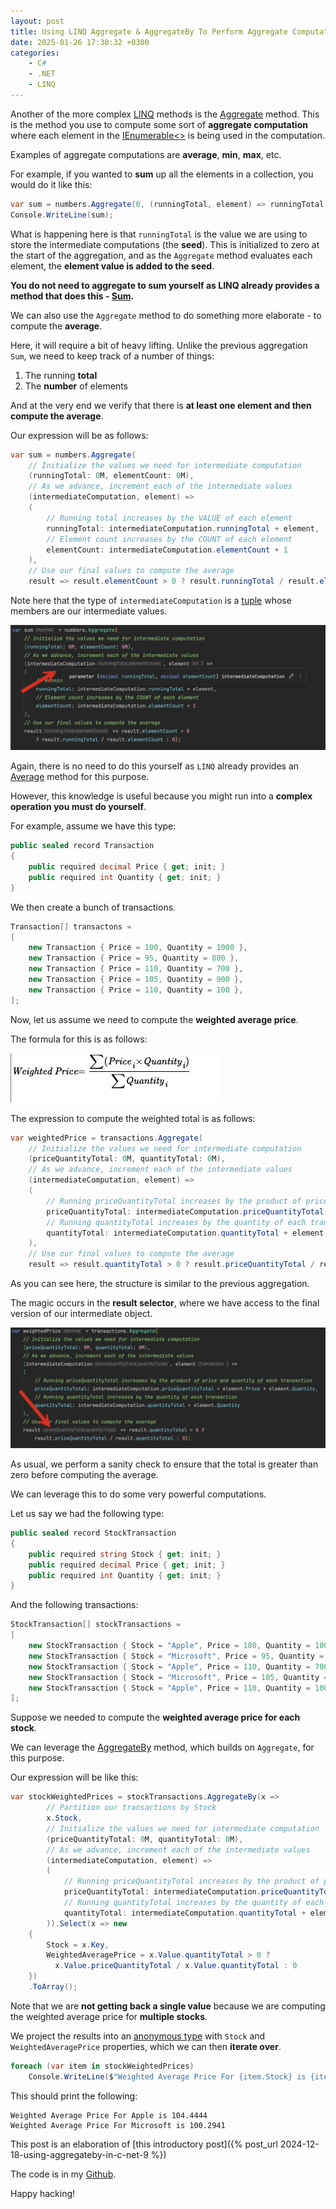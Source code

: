 ```yaml
---
layout: post
title: Using LINQ Aggregate & AggregateBy To Perform Aggregate Computations
date: 2025-01-26 17:30:32 +0300
categories:
    - C#
    - .NET
    - LINQ
---
```


Another of the more complex [LINQ](https://learn.microsoft.com/en-us/dotnet/csharp/linq/) methods is the [Aggregate](https://learn.microsoft.com/en-us/dotnet/api/system.linq.enumerable.aggregate?view=net-9.0) method. This is the method you use to compute some sort of **aggregate computation** where each element in the [IEnumerable<<T>>](https://learn.microsoft.com/en-us/dotnet/api/system.collections.generic.ienumerable-1?view=net-9.0) is being used in the computation. 

Examples of aggregate computations are **average**, **min**, **max**, etc.

For example, if you wanted to **sum** up all the elements in a collection, you would do it like this:

```c#
var sum = numbers.Aggregate(0, (runningTotal, element) => runningTotal + element);
Console.WriteLine(sum);
```

What is happening here is that `runningTotal` is the value we are using to store the intermediate computations (the **seed**). This is initialized to zero at the start of the aggregation, and as the `Aggregate` method evaluates each element, the **element value is added to the seed**.

**You do not need to aggregate to sum yourself as LINQ already provides a method that does this - [Sum](https://learn.microsoft.com/en-us/dotnet/api/system.linq.enumerable.sum?view=net-9.0).**

We can also use the `Aggregate` method to do something more elaborate - to compute the **average**.

Here, it will require a bit of heavy lifting. Unlike the previous aggregation `Sum`, we need to keep track of a number of things:

1. The running **total**
2. The **number** of elements

And at the very end we verify that there is **at least one element and then compute the average**.

Our expression will be as follows:

```c#
var sum = numbers.Aggregate(
    // Initialize the values we need for intermediate computation
    (runningTotal: 0M, elementCount: 0M),
    // As we advance, increment each of the intermediate values
    (intermediateComputation, element) =>
    (
        // Running total increases by the VALUE of each element
        runningTotal: intermediateComputation.runningTotal + element,
        // Element count increases by the COUNT of each element
        elementCount: intermediateComputation.elementCount + 1
    ),
    // Use our final values to compute the average
    result => result.elementCount > 0 ? result.runningTotal / result.elementCount : 0);
```

Note here that the type of `intermediateComputation` is a [tuple](https://learn.microsoft.com/en-us/dotnet/csharp/language-reference/builtin-types/value-tuples) whose members are our intermediate values.

![AggregateTuple](../images/2025/01/AggregateTuple.png)

Again, there is no need to do this yourself as `LINQ` already provides an [Average](https://learn.microsoft.com/en-us/dotnet/api/system.linq.enumerable.average?view=net-9.0) method for this purpose.

However, this knowledge is useful because you might run into a **complex operation you must do yourself**.

For example, assume we have this type:

```c#
public sealed record Transaction
{
    public required decimal Price { get; init; }
    public required int Quantity { get; init; }
}
```

We then create a bunch of transactions.

```c#
Transaction[] transactons =
[
    new Transaction { Price = 100, Quantity = 1000 },
    new Transaction { Price = 95, Quantity = 800 },
    new Transaction { Price = 110, Quantity = 700 },
    new Transaction { Price = 105, Quantity = 900 },
    new Transaction { Price = 110, Quantity = 100 },
];
```

Now, let us assume we need to compute the **weighted average price**.

The formula for this is as follows:

![WeightedPriceFormula](../images/2025/01/WeightedPriceFormula.png)

The expression to compute the weighted total is as follows:

```c#
var weightedPrice = transactions.Aggregate(
    // Initialize the values we need for intermediate computation
    (priceQuantityTotal: 0M, quantityTotal: 0M),
    // As we advance, increment each of the intermediate values
    (intermediateComputation, element) =>
    (
        // Running priceQuantityTotal increases by the product of price and quantity of each transaction
        priceQuantityTotal: intermediateComputation.priceQuantityTotal + element.Price * element.Quantity,
        // Running quantityTotal increases by the quantity of each transaction
        quantityTotal: intermediateComputation.quantityTotal + element.Quantity
    ),
    // Use our final values to compute the average
    result => result.quantityTotal > 0 ? result.priceQuantityTotal / result.quantityTotal : 0);
```

As you can see here, the structure is similar to the previous aggregation.

The magic occurs in the **result selector**, where we have access to the final version of our intermediate object.

![averageResultSelector](../images/2025/01/averageResultSelector.png)

As usual, we perform a sanity check to ensure that the total is greater than zero before computing the average.

We can leverage this to do some very powerful computations.

Let us say we had the following type:

```c#
public sealed record StockTransaction
{
    public required string Stock { get; init; }
    public required decimal Price { get; init; }
    public required int Quantity { get; init; }
}
```

And the following transactions:

```c#
StockTransaction[] stockTransactions =
[
    new StockTransaction { Stock = "Apple", Price = 100, Quantity = 1000 },
    new StockTransaction { Stock = "Microsoft", Price = 95, Quantity = 800 },
    new StockTransaction { Stock = "Apple", Price = 110, Quantity = 700 },
    new StockTransaction { Stock = "Microsoft", Price = 105, Quantity = 900 },
    new StockTransaction { Stock = "Apple", Price = 110, Quantity = 100 },
];
```

Suppose we needed to compute the **weighted average price for each stock**.

We can leverage the [AggregateBy](https://learn.microsoft.com/en-us/dotnet/api/system.linq.enumerable.aggregateby?view=net-9.0) method, which builds on `Aggregate`, for this purpose.

Our expression will be like this:

```c#
var stockWeightedPrices = stockTransactions.AggregateBy(x =>
        // Partition our transactions by Stock
        x.Stock,
        // Initialize the values we need for intermediate computation
        (priceQuantityTotal: 0M, quantityTotal: 0M),
        // As we advance, increment each of the intermediate values
        (intermediateComputation, element) =>
        (
            // Running priceQuantityTotal increases by the product of price and quantity of each transaction
            priceQuantityTotal: intermediateComputation.priceQuantityTotal + element.Price * element.Quantity,
            // Running quantityTotal increases by the quantity of each transaction
            quantityTotal: intermediateComputation.quantityTotal + element.Quantity
        )).Select(x => new
    {
        Stock = x.Key,
        WeightedAveragePrice = x.Value.quantityTotal > 0 ? 
          x.Value.priceQuantityTotal / x.Value.quantityTotal : 0
    })
    .ToArray();
```

Note that we are **not getting back a single value** because we are computing the weighted average price for **multiple stocks**.

We project the results into an [anonymous type](https://learn.microsoft.com/en-us/dotnet/csharp/fundamentals/types/anonymous-types) with `Stock` and `WeightedAveragePrice` properties, which we can then **iterate over**.

```c#
foreach (var item in stockWeightedPrices)
    Console.WriteLine($"Weighted Average Price For {item.Stock} is {item.WeightedAveragePrice:#,0.0000}");
```

This should print the following:

```plaintext
Weighted Average Price For Apple is 104.4444
Weighted Average Price For Microsoft is 100.2941
```

This post is an elaboration of [this introductory post]({%  post_url 2024-12-18-using-aggregateby-in-c-net-9 %})

The code is in my [Github](https://github.com/conradakunga/BlogCode/tree/master/2025-01-26%20-%20Aggregate).

Happy hacking!
